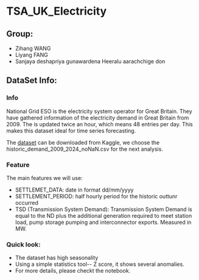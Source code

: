 # TSA_UK_Electricity
## Group:
* Zihang WANG
* Liyang FANG
* Sanjaya deshapriya gunawardena Heeralu aarachchige don

## DataSet Info:
### Info
National Grid ESO is the electricity system operator for Great Britain. They have gathered information of the electricity demand in Great Britain from 2009. The is updated twice an hour, which means 48 entries per day. This makes this dataset ideal for time series forecasting.

The [dataset](https://www.kaggle.com/datasets/albertovidalrod/electricity-consumption-uk-20092022) can be downloaded from Kaggle, we choose the historic_demand_2009_2024_noNaN.csv for the next analysis.

### Feature
The main features we will use: 

* SETTLEMET_DATA: date in format dd/mm/yyyy
* SETTLEMENT_PERIOD: half hourly period for the historic outtunr occurred
* TSD (Transmission System Demand): Transmission System Demand is equal to the ND plus the additional generation required to meet station load, pump storage pumping and interconnector exports. Measured in MW.

### Quick look:
* The dataset has high seasonality
* Using a simple statistics tool-- Z score, it shows several anomalies.
* For more details, please checkt the notebook.   

